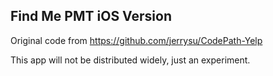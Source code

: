 ## Find Me PMT iOS Version

Original code from https://github.com/jerrysu/CodePath-Yelp

This app will not be distributed widely, just an experiment.
